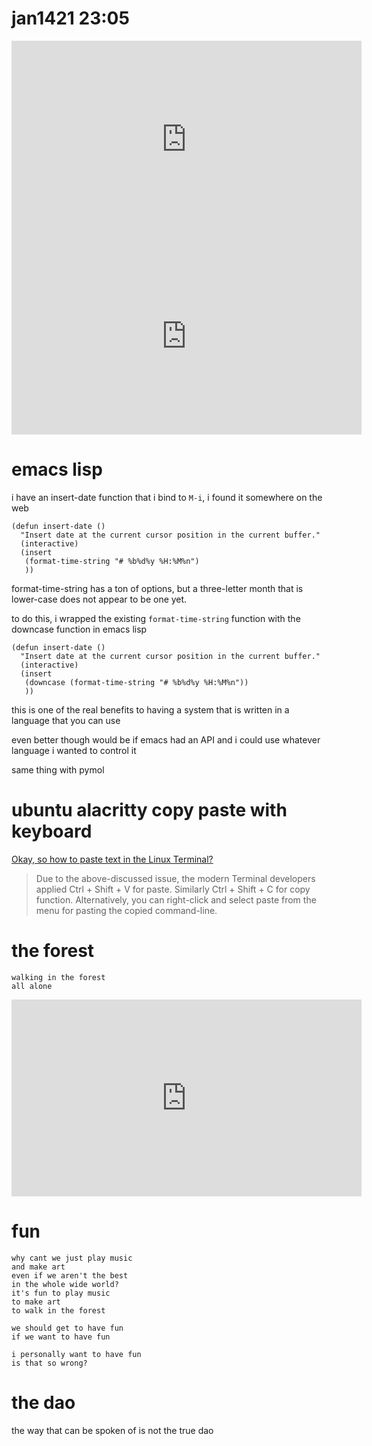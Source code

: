 # jan1421 23:05

<iframe width="560" height="315" src="https://www.youtube.com/embed/p5NX1FC-7-w" frameborder="0" allow="accelerometer; autoplay; clipboard-write; encrypted-media; gyroscope; picture-in-picture" allowfullscreen></iframe>

<iframe width="560" height="315" src="https://www.youtube.com/embed/6bTx2-ezsyE" frameborder="0" allow="accelerometer; autoplay; clipboard-write; encrypted-media; gyroscope; picture-in-picture" allowfullscreen></iframe>


# emacs lisp

i have an insert-date function
that i bind to `M-i`, i found
it somewhere on the web

```
(defun insert-date ()
  "Insert date at the current cursor position in the current buffer."
  (interactive)
  (insert  
   (format-time-string "# %b%d%y %H:%M%n")
   ))
```

format-time-string has a ton of options, but
a three-letter month that is lower-case does not
appear to be one yet.

to do this, i wrapped the existing `format-time-string` function
with the downcase function in emacs lisp

```
(defun insert-date ()
  "Insert date at the current cursor position in the current buffer."
  (interactive)
  (insert  
   (downcase (format-time-string "# %b%d%y %H:%M%n"))
   ))
```

this is one of the real benefits to having a system
that is written in a language that you can use

even better though would be if emacs had an API and
i could use whatever language i wanted to control it

same thing with pymol

# ubuntu alacritty copy paste with keyboard

[Okay, so how to paste text in the Linux Terminal?](https://www.fosslinux.com/14088/how-to-copy-and-paste-commands-in-linux-terminal.htm)

> Due to the above-discussed issue, the modern Terminal developers applied Ctrl + Shift + V for paste. Similarly Ctrl + Shift + C for copy function. Alternatively, you can right-click and select paste from the menu for pasting the copied command-line.

# the forest

```
walking in the forest
all alone
```

<iframe width="560" height="315" src="https://www.youtube.com/embed/r54jwZvtJck" frameborder="0" allow="accelerometer; autoplay; clipboard-write; encrypted-media; gyroscope; picture-in-picture" allowfullscreen></iframe>

# fun

```
why cant we just play music
and make art
even if we aren't the best
in the whole wide world?
it's fun to play music
to make art
to walk in the forest

we should get to have fun
if we want to have fun

i personally want to have fun
is that so wrong?
```

# the dao

the way that can be spoken of
is not the true dao
